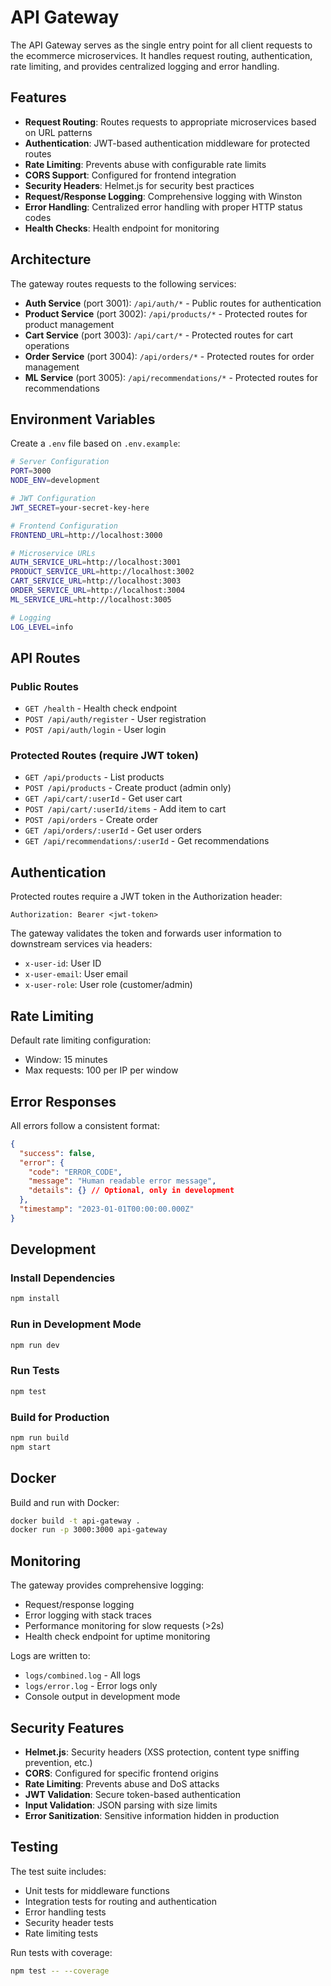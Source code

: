 # API Gateway

The API Gateway serves as the single entry point for all client requests to the ecommerce microservices. It handles request routing, authentication, rate limiting, and provides centralized logging and error handling.

## Features

- **Request Routing**: Routes requests to appropriate microservices based on URL patterns
- **Authentication**: JWT-based authentication middleware for protected routes
- **Rate Limiting**: Prevents abuse with configurable rate limits
- **CORS Support**: Configured for frontend integration
- **Security Headers**: Helmet.js for security best practices
- **Request/Response Logging**: Comprehensive logging with Winston
- **Error Handling**: Centralized error handling with proper HTTP status codes
- **Health Checks**: Health endpoint for monitoring

## Architecture

The gateway routes requests to the following services:

- **Auth Service** (port 3001): `/api/auth/*` - Public routes for authentication
- **Product Service** (port 3002): `/api/products/*` - Protected routes for product management
- **Cart Service** (port 3003): `/api/cart/*` - Protected routes for cart operations
- **Order Service** (port 3004): `/api/orders/*` - Protected routes for order management
- **ML Service** (port 3005): `/api/recommendations/*` - Protected routes for recommendations

## Environment Variables

Create a `.env` file based on `.env.example`:

```bash
# Server Configuration
PORT=3000
NODE_ENV=development

# JWT Configuration
JWT_SECRET=your-secret-key-here

# Frontend Configuration
FRONTEND_URL=http://localhost:3000

# Microservice URLs
AUTH_SERVICE_URL=http://localhost:3001
PRODUCT_SERVICE_URL=http://localhost:3002
CART_SERVICE_URL=http://localhost:3003
ORDER_SERVICE_URL=http://localhost:3004
ML_SERVICE_URL=http://localhost:3005

# Logging
LOG_LEVEL=info
```

## API Routes

### Public Routes
- `GET /health` - Health check endpoint
- `POST /api/auth/register` - User registration
- `POST /api/auth/login` - User login

### Protected Routes (require JWT token)
- `GET /api/products` - List products
- `POST /api/products` - Create product (admin only)
- `GET /api/cart/:userId` - Get user cart
- `POST /api/cart/:userId/items` - Add item to cart
- `POST /api/orders` - Create order
- `GET /api/orders/:userId` - Get user orders
- `GET /api/recommendations/:userId` - Get recommendations

## Authentication

Protected routes require a JWT token in the Authorization header:

```
Authorization: Bearer <jwt-token>
```

The gateway validates the token and forwards user information to downstream services via headers:
- `x-user-id`: User ID
- `x-user-email`: User email
- `x-user-role`: User role (customer/admin)

## Rate Limiting

Default rate limiting configuration:
- Window: 15 minutes
- Max requests: 100 per IP per window

## Error Responses

All errors follow a consistent format:

```json
{
  "success": false,
  "error": {
    "code": "ERROR_CODE",
    "message": "Human readable error message",
    "details": {} // Optional, only in development
  },
  "timestamp": "2023-01-01T00:00:00.000Z"
}
```

## Development

### Install Dependencies
```bash
npm install
```

### Run in Development Mode
```bash
npm run dev
```

### Run Tests
```bash
npm test
```

### Build for Production
```bash
npm run build
npm start
```

## Docker

Build and run with Docker:

```bash
docker build -t api-gateway .
docker run -p 3000:3000 api-gateway
```

## Monitoring

The gateway provides comprehensive logging:
- Request/response logging
- Error logging with stack traces
- Performance monitoring for slow requests (>2s)
- Health check endpoint for uptime monitoring

Logs are written to:
- `logs/combined.log` - All logs
- `logs/error.log` - Error logs only
- Console output in development mode

## Security Features

- **Helmet.js**: Security headers (XSS protection, content type sniffing prevention, etc.)
- **CORS**: Configured for specific frontend origins
- **Rate Limiting**: Prevents abuse and DoS attacks
- **JWT Validation**: Secure token-based authentication
- **Input Validation**: JSON parsing with size limits
- **Error Sanitization**: Sensitive information hidden in production

## Testing

The test suite includes:
- Unit tests for middleware functions
- Integration tests for routing and authentication
- Error handling tests
- Security header tests
- Rate limiting tests

Run tests with coverage:
```bash
npm test -- --coverage
```